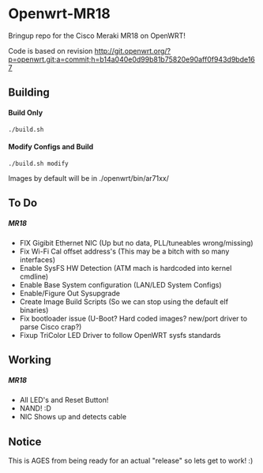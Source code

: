 # Openwrt-MR18
Bringup repo for the Cisco Meraki MR18 on OpenWRT!

Code is based on revision http://git.openwrt.org/?p=openwrt.git;a=commit;h=b14a040e0d99b81b75820e90aff0f943d9bde167

Building
-----
#### Build Only
`./build.sh`

#### Modify Configs and Build
`./build.sh modify`

Images by default will be in ./openwrt/bin/ar71xx/

To Do
-----
##### MR18
  * FIX Gigibit Ethernet NIC (Up but no data, PLL/tuneables wrong/missing)
  * Fix Wi-Fi Cal offset address's (This may be a bitch with so many interfaces)
  * Enable SysFS HW Detection (ATM mach is hardcoded into kernel cmdline)
  * Enable Base System configuration (LAN/LED System Configs)
  * Enable/Figure Out Sysupgrade
  * Create Image Build Scripts (So we can stop using the default elf binaries)
  * Fix bootloader issue (U-Boot? Hard coded images? new/port driver to parse Cisco crap?)
  * Fixup TriColor LED Driver to follow OpenWRT sysfs standards

Working
-----
##### MR18
  * All LED's and Reset Button!
  * NAND! :D
  * NIC Shows up and detects cable


Notice
------
This is AGES from being ready for an actual "release" so lets get to work! :)
